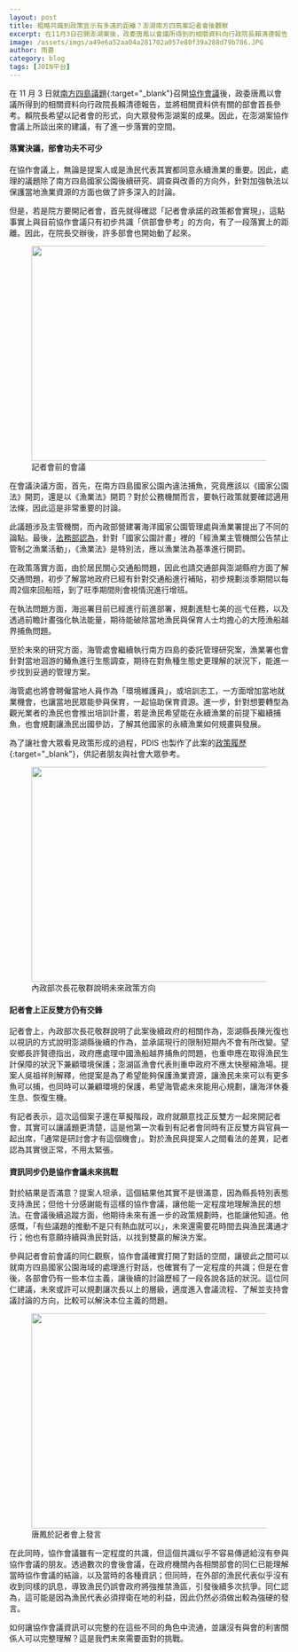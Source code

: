 ```yaml
---
layout: post
title: 粗略共識到政策宣示有多遠的距離？澎湖南方四島案記者會後觀察
excerpt: 在11月3日召開澎湖案後，政委唐鳳以會議所得到的相關資料向行政院長賴清德報告，並將相關資料供有關的部會首長參考。賴院長希望以記者會的形式，向大眾發佈澎湖案的成果。因此，在澎湖案協作會議上所談出來的建議，有了進一步落實的空間。
image: /assets/imgs/a49e6a52aa04a281702a057e80f39a288d79b786.JPG
author: 雨蒼
category: blog
tags: [JOIN平台]
---
```


在 11 月 3 日就[南方四島議題](https://join.gov.tw/idea/detail/2abb840c-b02a-4cbe-8bd2-b7a6db5099a3){:target="_blank"}召開[協作會議](https://jk.pdis.nat.gov.tw/blog/%E5%8D%97%E6%96%B9%E5%9B%9B%E5%B3%B6%E7%AB%8B%E5%8D%B3%E5%88%97%E7%A6%81%E6%BC%81%E5%8D%80-%E6%95%B8%E4%BD%8D%E8%90%BD%E5%B7%AE%E8%87%B4%E6%BC%81%E6%B0%91%E8%AA%A4%E6%9C%83/)後，政委唐鳳以會議所得到的相關資料向行政院長賴清德報告，並將相關資料供有關的部會首長參考。賴院長希望以記者會的形式，向大眾發佈澎湖案的成果。因此，在澎湖案協作會議上所談出來的建議，有了進一步落實的空間。

#### 落實決議，部會功夫不可少

在協作會議上，無論是提案人或是漁民代表其實都同意永續漁業的重要。因此，處理的議題除了南方四島國家公園後續研究、調查與改善的方向外，針對加強執法以保護當地漁業資源的方面也做了許多深入的討論。

但是，若是院方要開記者會，首先就得確認「記者會承諾的政策都會實現」，這點事實上與目前協作會議只有初步共識「供部會參考」的方向，有了一段落實上的距離。因此，在院長交辦後，許多部會也開始動了起來。

<figure>
  <img src="https://talk.pdis.nat.gov.tw/uploads/default/original/2X/5/55e37674a9b563b3fa4c5d7f0e690797e30e3310.JPG" width="690" height="388">
  <figcaption>記者會前的會議</figcaption>
</figure>

在會議決議方面，首先，在南方四島國家公園內違法捕魚，究竟應該以《國家公園法》開罰，還是以《漁業法》開罰？對於公務機關而言，要執行政策就要確認適用法條，因此這是非常重要的討論。

此議題涉及主管機關，而內政部營建署海洋國家公園管理處與漁業署提出了不同的論點。最後，[法務部認為](https://sayit.pdis.nat.gov.tw/2017-11-17-%E6%BE%8E%E6%B9%96%E5%8D%97%E6%96%B9%E5%9B%9B%E5%B3%B6%E5%9C%8B%E5%AE%B6%E5%85%AC%E5%9C%92%E8%87%AA%E7%84%B6%E4%BA%BA%E6%96%87%E7%94%9F%E6%85%8B%E6%99%AF%E8%A7%80%E5%8D%80%E7%A0%94%E5%95%86%E6%9C%83%E8%AD%B0#s120700)，針對「國家公園計畫」裡的「經漁業主管機關公告禁止管制之漁業活動」，《漁業法》是特別法，應以漁業法為基準進行開罰。

在政策落實方面，由於居民關心交通船問題，因此也請交通部與澎湖縣府方面了解交通問題，初步了解當地政府已經有針對交通船進行補貼，初步規劃淡季期間以每周2個來回船班，到了旺季期間則會視情況進行增班。

在執法問題方面，海巡署目前已經進行前進部署，規劃進駐七美的巡弋任務，以及透過前瞻計畫強化執法能量，期待能破除當地漁民與保育人士均擔心的大陸漁船越界捕魚問題。

至於未來的研究方面，海管處會繼續執行南方四島的委託管理研究案，漁業署也會針對當地洄游的鰆魚進行生態調查，期待在對魚種生態史更理解的狀況下，能進一步找到妥適的管理方案。

海管處也將會聘僱當地人員作為「環境維護員」，或培訓志工，一方面增加當地就業機會，也讓當地民眾能參與保育，一起協助保育資源。進一步，針對想要轉型為觀光業者的漁民也會推出培訓計畫，若是漁民希望能在永續漁業的前提下繼續捕魚，也會規劃讓漁民出國參訪，了解其他國家的永續漁業如何規畫與發展。

為了讓社會大眾看見政策形成的過程，PDIS 也製作了此案的[政策履歷](http://penghu.pdis.tw/){:target="_blank"}，供記者朋友與社會大眾參考。

<figure>
  <img src="https://talk.pdis.nat.gov.tw/uploads/default/original/2X/0/0b32b95ba24c41506a05899b80eb5b93a4ab4d81.JPG" width="690" height="388">
  <figcaption>內政部次長花敬群說明未來政策方向</figcaption>
</figure>

#### 記者會上正反雙方仍有交鋒

記者會上，內政部次長花敬群說明了此案後續政府的相關作為，澎湖縣長陳光復也以視訊的方式說明澎湖縣後續的作為，並承諾現行的限制短期內不會有所改變。望安鄉長許賢德指出，政府應處理中國漁船越界捕魚的問題，也重申應在取得漁民生計保障的狀況下兼顧環境保護；澎湖區漁會代表則重申政府不應太快壓縮漁場。提案人吳祖祥則解釋，他提案是為了希望能夠保護漁業資源，讓漁民未來可以有更多魚可以捕，也同時可以兼顧環境的保護，希望海管處未來能用心規劃，讓海洋休養生息、恢復生機。

有記者表示，這次這個案子還在草擬階段，政府就願意找正反雙方一起來開記者會，其實可以讓議題更清楚，這是他第一次看到有記者會同時有正反雙方與官員一起出席，「通常是研討會才有這個機會」。對於漁民與提案人之間看法的差異，記者認為其實很正常，不用太緊張。

#### 資訊同步仍是協作會議未來挑戰

對於結果是否滿意？提案人坦承，這個結果他其實不是很滿意，因為縣長特別表態支持漁民；但他十分感謝能有這樣的協作會議，讓他能一定程度地理解漁民的想法。在會議後續追蹤方面，他期待未來有進一步的政策規劃時，也能讓他知道。他感慨，「有些議題的推動不是只有熱血就可以」，未來還需要花時間去與漁民溝通才行；他也有意願持續與漁民對話，以找到雙贏的解決方案。

參與記者會前會議的同仁觀察，協作會議確實打開了對話的空間，讓彼此之間可以就南方四島國家公園海域的處理進行對話，也確實有了一定程度的共識；但是在會後，各部會仍有一些本位主義，讓後續的討論歷經了一段各說各話的狀況。這位同仁建議，未來或許可以規劃讓次長以上的層級，適度進入會議流程、了解並支持會議討論的方向，比較可以解決本位主義的問題。

<figure>
  <img src="/assets/imgs/a49e6a52aa04a281702a057e80f39a288d79b786.JPG" width="690" height="388">
  <figcaption>唐鳳於記者會上發言</figcaption>
</figure>

在此同時，協作會議雖有一定程度的共識，但這個共識似乎不容易傳遞給沒有參與協作會議的朋友。透過數次的會後會議，在政府機關內各相關部會的同仁已能理解當時協作會議的結論，以及當時的各種資訊；但同時，在外部的漁民代表似乎沒有收到同樣的訊息，導致漁民仍誤會政府將強推禁漁區，引發後續多次抗爭。同仁認為，這可能是因為漁民代表必須捍衛在地的利益，因此仍然必須做出較為強硬的發言。

如何讓協作會議資訊可以完整的在這些不同的角色中流通，並讓沒有與會的利害關係人可以完整理解？這是我們未來需要面對的挑戰。
